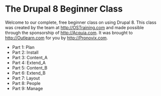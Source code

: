 <!--
{
"name": "readme",
"version" : "0.1",
"title" : "The Drupal 8 Beginner Class",
"description" : "Welcome to our complete, free beginner class on using Drupal 8. This class was created by the team at http://OSTraining.com and made possible through the sponsorship of http://Acquia.com. It was brought to http://Outlearn.com for you by http://Pronovix.com.",
"freshnessDate" : 2015-11-27,
"author" : "OSTraining",
"license" : "Standard YouTube License"
}
-->

# The Drupal 8 Beginner Class

Welcome to our complete, free beginner class on using Drupal 8. This class was created by the team at http://OSTraining.com and made possible through the sponsorship of http://Acquia.com. It was brought to http://Outlearn.com for you by http://Pronovix.com.

- Part 1: Plan
- Part 2: Install
- Part 3: Content_A
- Part 4: Extend_A
- Part 5: Content_B
- Part 6: Extend_B
- Part 7: Layout
- Part 8: People
- Part 9: Manage
